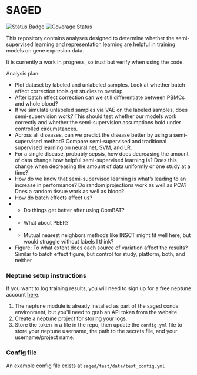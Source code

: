 # SAGED

![Status Badge](https://github.com/greenelab/saged/workflows/PythonTests/badge.svg)
[![Coverage Status](https://coveralls.io/repos/github/ben-heil/saged/badge.svg?branch=master)](https://coveralls.io/github/ben-heil/saged?branch=master)


This repository contains analyses designed to determine whether the semi-supervised learning
and representation learning are helpful in training models on gene expresion data.

It is currently a work in progress, so trust but verify when using the code.

Analysis plan:
- Plot dataset by labeled and unlabeled samples. Look at whether batch effect correction tools get studies to overlap
- After batch effect correction can we still differentiate between PBMCs and whole blood?
- If we simulate unlabeled samples via VAE on the labeled samples, does semi-supervision work?
This should test whether our models work correctly and whether the semi-supervision assumptions hold under controlled circumstances.
- Across all diseases, can we predict the disease better by using a semi-supervised method?
Compare semi-supervised and traditional supervised learning on neural net, SVM, and LR.
- For a single disease, probably sepsis, how does decreasing the amount of data change how helpful semi-supervised learning is?
Does this change when decreasing the amount of data uniformly or one study at a time?
- How do we know that semi-supervised learning is what’s leading to an increase in performance?
Do random projections work as well as PCA? Does a random tissue work as well as blood?
- How do batch effects affect us?
- - Do things get better after using ComBAT?
- - What about PEER?
- - Mutual nearest neighbors methods like INSCT might fit well here, but would struggle without labels I think?
- Figure: To what extent does each source of variation affect the results?
Similar to batch effect figure, but control for study, platform, both, and neither

### Neptune setup instructions
If you want to log training results, you will need to sign up for a free neptune account [here](https://neptune.ai/).
1. The neptune module is already installed as part of the saged conda environment, but you'll need to grab an API token from the website.
2. Create a neptune project for storing your logs.
3. Store the token in a file in the repo, then update the `config.yml` file to store your neptune username, the path to the secrets file, and your username/project name.

### Config file
An example config file exists at `saged/test/data/test_config.yml`
